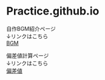 # Practice.github.io
自作BGM紹介ページ  
↓リンクはこちら  
[BGM](music.html)  
  
偏差値計算ページ  
↓リンクはこちら  
[偏差値](hensati.html)  
